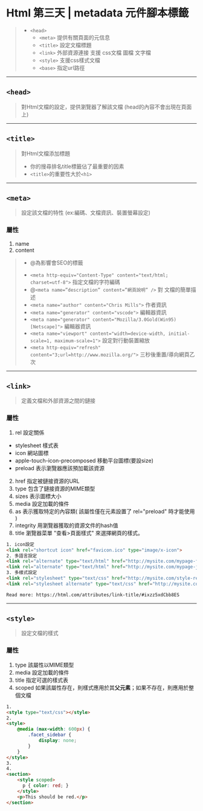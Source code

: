# **Html 第三天 | metadata 元件腳本標籤**
> - `<head>`
>    - `<meta>` 提供有關頁面的元信息
>    - `<title>` 設定文檔標題
>    - `<link>` 外部資源連接 支援 css文檔 圖檔 文字檔
>    - `<style>` 支援css樣式文檔
>    - `<base>` 指定url路徑
---
## `<head>`
> 對Html文檔的設定，提供瀏覽器了解該文檔 (head的內容不會出現在頁面上)
---
## `<title>`
> 對Html文檔添加標題
> - 你的搜尋排名title標籤佔了最重要的因素
> - `<title>`的重要性大於`<h1>`
---
## `<meta>`
> 設定該文檔的特性 (ex:編碼、文檔資訊、裝置螢幕設定)
 ### **屬性**
 1. name
 2. content

> * @為影響會SEO的標籤 
> - `<meta http-equiv="Content-Type" content="text/html; charset=utf-8">`  指定文檔的字符編碼
> - @`<meta name=”description” content=”網頁說明” />` 對
文檔的簡單描述
> - `<meta name="author" content="Chris Mills">` 作者資訊
> - `<meta name="generator" content="vscode">` 編輯器資訊
> - `<meta name="generator" content="Mozilla/3.0Gold(Win95)[Netscape]">` 編輯器資訊
> - `<meta name="viewport" content="width=device-width, initial-scale=1, maximum-scale=1">` 設定對行動裝置縮放
> - `<meta http-equiv="refresh" content="3;url=http://www.mozilla.org/">` 三秒後重置/導向網頁乙次
---
## `<link>`
> 定義文檔和外部資源之間的鏈接
 ### **屬性**
 1. rel 設定關係
  - stylesheet 樣式表
  - icon 網站圖標
  - apple-touch-icon-precomposed 移動平台圖標(要設size)
  - preload 表示瀏覽器應該預加載該資源
 2. href 指定被鏈接資源的URL
 3. type 包含了鏈接資源的MIME類型
 4. sizes 表示圖標大小
 5. media 設定加載的條件
 6. as 表示獲取特定的內容類( 該屬性僅在<link>元素設置了 rel="preload" 時才能使用 )
 7. integrity 用瀏覽器獲取的資源文件的hash值
 8. title 瀏覽器菜單 "查看>頁面樣式" 來選擇網頁的樣式。

```html
1. icon設定
<link rel="shortcut icon" href="favicon.ico" type="image/x-icon">
2. 多語言設定
<link rel="alternate" type="text/html" href="http://mysite.com/mypage-fr.htm" hreflang="en" title="French">
<link rel="alternate" type="text/html" href="http://mysite.com/mypage-jp.htm" hreflang="en" title="Japanese">
3. 多樣式設定
<link rel="stylesheet" type="text/css" href="http://mysite.com/style-regular.css" title="Regular Layout">
<link rel="stylesheet alternate" type="text/css" href="http://mysite.com/style-highcontrast.css" title="High Contrast Layout">

Read more: https://html.com/attributes/link-title/#ixzz5xdCbb8ES
```
---
## `<style>`
> 設定文檔的樣式
### **屬性**
1. type 該屬性以MIME類型
2. media 設定加載的條件
3. title 指定可選的樣式表
4. scoped 如果該屬性存在，則樣式應用於其**父元素**；如果不存在，則應用於整個文檔
```html
1.
<style type="text/css"></style>
2.
<style>
    @media (max-width: 600px) {
        .facet_sidebar {
            display: none;
        }
    }
</style>
3.
4.
<section>
    <style scoped>
      p { color: red; }
    </style>
    <p>This should be red.</p>
</section>
```